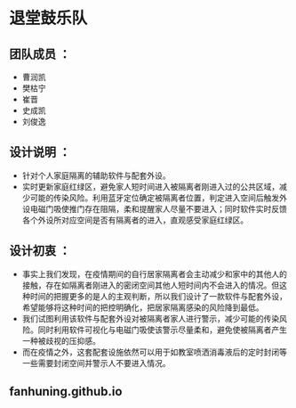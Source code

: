 # 退堂鼓乐队

## 团队成员 ：
+ 曹润凯
+ 樊枯宁
+ 崔晋
+ 史成凯
+ 刘俊逸

## 设计说明 ：
+ 针对个人家庭隔离的辅助软件与配套外设。
+ 实时更新家庭红绿区，避免家人短时间进入被隔离者刚进入过的公共区域，减少可能的传染风险。利用蓝牙定位确定被隔离者位置，判定进入空间后触发外设电磁门吸使推门存在阻隔，柔和提醒家人尽量不要进入；同时软件实时反馈各个外设所对应空间是否有隔离者的进入，直观感受家庭红绿区。

## 设计初衷 ：
+ 事实上我们发现，在疫情期间的自行居家隔离者会主动减少和家中的其他人的接触，存在如隔离者刚进入的密闭空间其他人短时间内不会进入的情况。但这种时间的把握更多的是人的主观判断，所以我们设计了一款软件与配套外设，希望能够将这种时间的把控明确化，把居家隔离感染的风险降到最低。
+ 我们试图利用该软件与配套外设对被隔离者家人进行警示，减少可能的传染风险。同时利用软件可视化与电磁门吸使该警示尽量柔和，避免使被隔离者产生一种被歧视的压抑感。
+ 而在疫情之外，这套配套设施依然可以用于如教室喷洒消毒液后的定时封闭等一些需要封闭空间并警示人不要进入情况。

## fanhuning.github.io

